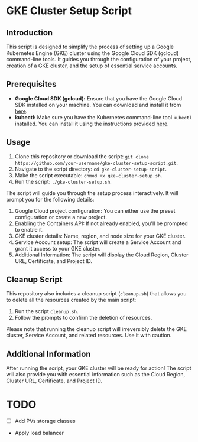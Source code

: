 # GKE Cluster Setup Script

## Introduction

This script is designed to simplify the process of setting up a Google Kubernetes Engine (GKE) cluster using the Google Cloud SDK (gcloud) command-line tools. It guides you through the configuration of your project, creation of a GKE cluster, and the setup of essential service accounts.

## Prerequisites

- **Google Cloud SDK (gcloud):** Ensure that you have the Google Cloud SDK installed on your machine. You can download and install it from [here](https://cloud.google.com/sdk/docs/install).
- **kubectl:** Make sure you have the Kubernetes command-line tool `kubectl` installed. You can install it using the instructions provided [here](https://kubernetes.io/docs/tasks/tools/install-kubectl/).

## Usage

1. Clone this repository or download the script: `git clone https://github.com/your-username/gke-cluster-setup-script.git`.
2. Navigate to the script directory: `cd gke-cluster-setup-script`.
3. Make the script executable: `chmod +x gke-cluster-setup.sh`.
4. Run the script: `./gke-cluster-setup.sh`.

The script will guide you through the setup process interactively. It will prompt you for the following details:

1. Google Cloud project configuration: You can either use the preset configuration or create a new project.
2. Enabling the Containers API: If not already enabled, you'll be prompted to enable it.
3. GKE cluster details: Name, region, and node size for your GKE cluster.
4. Service Account setup: The script will create a Service Account and grant it access to your GKE cluster.
5. Additional Information: The script will display the Cloud Region, Cluster URL, Certificate, and Project ID.

## Cleanup Script

This repository also includes a cleanup script (`cleanup.sh`) that allows you to delete all the resources created by the main script:

1. Run the script `cleanup.sh`.
2. Follow the prompts to confirm the deletion of resources.

Please note that running the cleanup script will irreversibly delete the GKE cluster, Service Account, and related resources. Use it with caution.

## Additional Information

After running the script, your GKE cluster will be ready for action! The script will also provide you with essential information such as the Cloud Region, Cluster URL, Certificate, and Project ID.


# TODO 
- [ ] Add PVs storage classes
- Apply load balancer 
